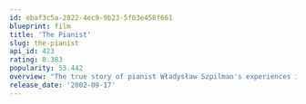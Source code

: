 ```yaml
---
id: ebaf3c5a-2822-4ec9-9b23-5f03e458f661
blueprint: film
title: 'The Pianist'
slug: the-pianist
api_id: 423
rating: 8.383
popularity: 53.442
overview: "The true story of pianist Władysław Szpilman's experiences in Warsaw during the Nazi occupation. When the Jews of the city find themselves forced into a ghetto, Szpilman finds work playing in a café; and when his family is deported in 1942, he stays behind, works for a while as a laborer, and eventually goes into hiding in the ruins of the war-torn city."
release_date: '2002-09-17'
---
```

